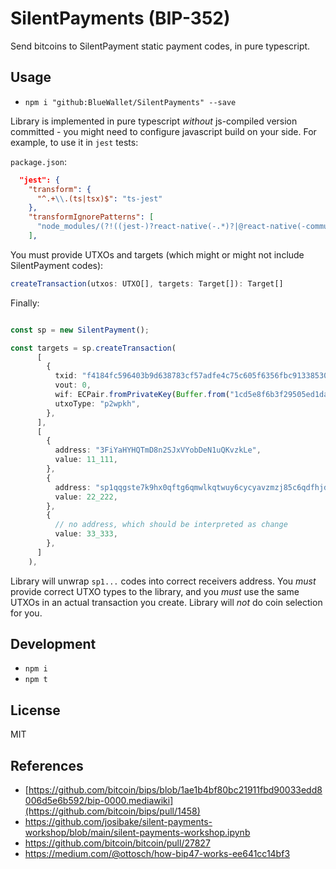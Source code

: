 # SilentPayments (BIP-352)

Send bitcoins to SilentPayment static payment codes, in pure typescript.

## Usage

- `npm i "github:BlueWallet/SilentPayments" --save`

Library is implemented in pure typescript _without_ js-compiled version committed - you might need to configure javascript build on your side.
For example, to use it in `jest` tests:

`package.json`:
```json
  "jest": {
    "transform": {
      "^.+\\.(ts|tsx)$": "ts-jest"
    },
    "transformIgnorePatterns": [
      "node_modules/(?!((jest-)?react-native(-.*)?|@react-native(-community)?)|silent-payments/)"
    ],
```

You must provide UTXOs and targets (which might or might not include SilentPayment codes):

```typescript
createTransaction(utxos: UTXO[], targets: Target[]): Target[]
```

Finally:

```typescript

const sp = new SilentPayment();

const targets = sp.createTransaction(
      [
        {
          txid: "f4184fc596403b9d638783cf57adfe4c75c605f6356fbc91338530e9831e9e16",
          vout: 0,
          wif: ECPair.fromPrivateKey(Buffer.from("1cd5e8f6b3f29505ed1da7a5806291ebab6491c6a172467e44debe255428a192", "hex")).toWIF(),
          utxoType: "p2wpkh",
        },
      ],
      [
        {
          address: "3FiYaHYHQTmD8n2SJxVYobDeN1uQKvzkLe",
          value: 11_111,
        },
        {
          address: "sp1qqgste7k9hx0qftg6qmwlkqtwuy6cycyavzmzj85c6qdfhjdpdjtdgqjuexzk6murw56suy3e0rd2cgqvycxttddwsvgxe2usfpxumr70xc9pkqwv",
          value: 22_222,
        },
        {
          // no address, which should be interpreted as change
          value: 33_333,
        },
      ]
    ),
```

Library will unwrap `sp1...` codes into correct receivers address. You _must_ provide correct UTXO types to the library, and you _must_ use the same UTXOs
in an actual transaction you create. Library will _not_ do coin selection for you.



## Development

- `npm i`
- `npm t`

## License

MIT

## References

- [https://github.com/bitcoin/bips/blob/1ae1b4bf80bc21911fbd90033edd8006d5e6b592/bip-0000.mediawiki](https://github.com/bitcoin/bips/pull/1458)
- https://github.com/josibake/silent-payments-workshop/blob/main/silent-payments-workshop.ipynb
- https://github.com/bitcoin/bitcoin/pull/27827
- https://medium.com/@ottosch/how-bip47-works-ee641cc14bf3
